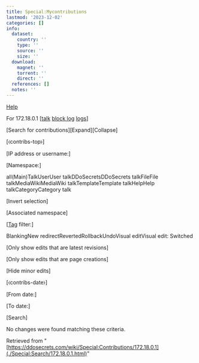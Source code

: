 ```yaml
---
title: Special:Mycontributions
lastmod: '2023-12-02'
categories: []
info:
  dataset:
    country: ''
    type: ''
    source: ''
    size: ''
  download:
    magnet: ''
    torrent: ''
    direct: ''
  references: []
  notes: ''
---
```




[Help](https://www.mediawiki.org/wiki/Special:MyLanguage/Help:User_contributions)

For 172.18.0.1
[[talk](../index.php%3Ftitle=User_talk:172.18.0.1&action=edit&redlink=1.html "User talk:172.18.0.1 (page does not exist)")
[block
log](../index.php%3Ftitle=Special:Log%252Fblock&page=User:172.18.0.1.html "Special:Log/block")
[logs](./Special:Log/172.18.0.1.html "Special:Log/172.18.0.1")]

[Search for
contributions][Expand][Collapse]

[⧼contribs-top⧽]

[IP address or username:]

[Namespace:]

all(Main)TalkUserUser talkDDoSecretsDDoSecrets talkFileFile
talkMediaWikiMediaWiki talkTemplateTemplate talkHelpHelp
talkCategoryCategory talk

[Invert selection]

[Associated namespace]

[[Tag](./Special:Tags.html "Special:Tags")
filter:]

BlankingNew
redirectRevertedRollbackUndoVisual editVisual edit: Switched

[Only show edits that are latest
revisions]

[Only show edits that are page
creations]

[Hide minor edits]

[⧼contribs-date⧽]

[From date:]

[To date:]

[Search]

No changes were found matching these criteria.

Retrieved from
"[https://ddosecrets.com/wiki/Special:Contributions/172.18.0.1](./Special:Search/172.18.0.1.html)"

